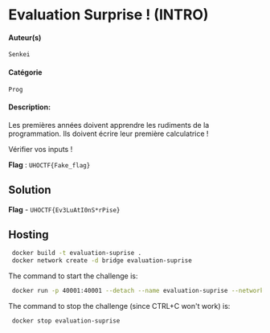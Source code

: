 # Evaluation Surprise ! (INTRO)

#### Auteur(s)
`Senkei`

#### Catégorie
`Prog`

#### Description:

Les premières années doivent apprendre les rudiments de la programmation. Ils doivent écrire leur première calculatrice !

Vérifier vos inputs !

**Flag** : `UHOCTF{Fake_flag}`


## Solution


**Flag** - `UHOCTF{Ev3LuAtI0nS*rPise}`


## Hosting

```bash
 docker build -t evaluation-suprise .
 docker network create -d bridge evaluation-suprise
```

The command to start the challenge is:

```bash
 docker run -p 40001:40001 --detach --name evaluation-suprise --network evaluation-suprise evaluation-suprise:latest
```

The command to stop the challenge (since CTRL+C won't work) is:

```bash
 docker stop evaluation-suprise
```



